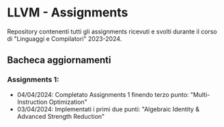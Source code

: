 # LLVM - Assignments 
Repository contenenti tutti gli assignments ricevuti e svolti durante il corso di "Linguaggi e Compilatori" 2023-2024.

## Bacheca aggiornamenti
### Assignments 1:

- 04/04/2024: Completato Assignments 1 finendo terzo punto: "Multi-Instruction Optimization"
- 03/04/2024: Implementati i primi due punti: "Algebraic Identity & Advanced Strength Reduction"
